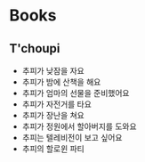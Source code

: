 # Books
## T'choupi
* 추피가 낮잠을 자요
* 추피가 밤에 산책을 해요
* 추피가 엄마의 선물을 준비했어요
* 추피가 자전거를 타요
* 추피가 장난을 쳐요
* 추피가 정원에서 할아버지를 도와요
* 추피는 텔레비전이 보고 싶어요
* 추피의 할로윈 파티
